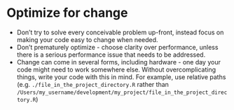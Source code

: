 # Optimize for change
* Don’t try to solve every conceivable problem up-front, instead focus on making your code easy to change when needed.
* Don’t prematurely optimize - choose clarity over performance, unless there is a serious performance issue that needs to be addressed.
* Change can come in several forms, including hardware - one day your code might need to work somewhere else.  Without overcomplicating things, write your code with this in mind.  For example, use relative paths (e.g. `./file_in_the_project_directory.R` rather than `/Users/my_username/development/my_project/file_in_the_project_directory.R`)
